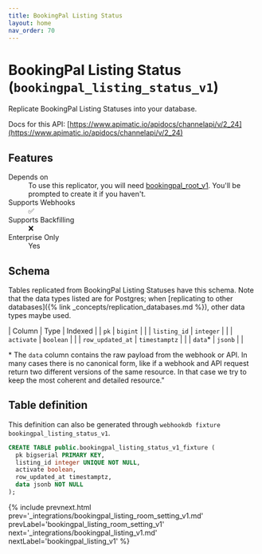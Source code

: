 ```yaml
---
title: BookingPal Listing Status
layout: home
nav_order: 70
---
```


# BookingPal Listing Status (`bookingpal_listing_status_v1`)

Replicate BookingPal Listing Statuses into your database.

Docs for this API: [https://www.apimatic.io/apidocs/channelapi/v/2_24](https://www.apimatic.io/apidocs/channelapi/v/2_24)

## Features

<dl>
<dt>Depends on</dt>
<dd>To use this replicator, you will need <a href="{% link _integrations/bookingpal_root_v1.md %}">bookingpal_root_v1</a>. You'll be prompted to create it if you haven't.</dd>

<dt>Supports Webhooks</dt>
<dd>✅</dd>
<dt>Supports Backfilling</dt>
<dd>❌</dd>
<dt>Enterprise Only</dt>
<dd>Yes</dd>

</dl>

## Schema

Tables replicated from BookingPal Listing Statuses have this schema.
Note that the data types listed are for Postgres;
when [replicating to other databases]({% link _concepts/replication_databases.md %}),
other data types maybe used.

| Column | Type | Indexed |
| `pk` | `bigint` |  |
| `listing_id` | `integer` |  |
| `activate` | `boolean` |  |
| `row_updated_at` | `timestamptz` |  |
| `data`* | `jsonb` |  |

<span class="fs-3">* The `data` column contains the raw payload from the webhook or API.
In many cases there is no canonical form, like if a webhook and API request return
two different versions of the same resource.
In that case we try to keep the most coherent and detailed resource."</span>

## Table definition

This definition can also be generated through `webhookdb fixture bookingpal_listing_status_v1`.

```sql
CREATE TABLE public.bookingpal_listing_status_v1_fixture (
  pk bigserial PRIMARY KEY,
  listing_id integer UNIQUE NOT NULL,
  activate boolean,
  row_updated_at timestamptz,
  data jsonb NOT NULL
);
```

{% include prevnext.html prev='_integrations/bookingpal_listing_room_setting_v1.md' prevLabel='bookingpal_listing_room_setting_v1' next='_integrations/bookingpal_listing_v1.md' nextLabel='bookingpal_listing_v1' %}
